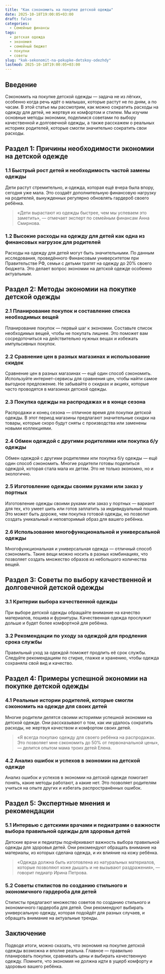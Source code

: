 ```yaml
---
title: "Как сэкономить на покупке детской одежды"
date: 2025-10-18T19:00:05+03:00
draft: false
categories:
  - Семейные финансы
tags:
  - детская одежда
  - экономия
  - семейный бюджет
  - покупки
  - советы
slug: "kak-sekonomit-na-pokupke-detskoy-odezhdy"
lastmod: 2025-10-18T19:00:05+03:00
---
```


## Введение

Сэкономить на покупке детской одежды — задача не из лёгких, особенно когда речь идёт о малышах, которые растут не по дням, а по часам. В этой статье мы рассмотрим, как можно сократить расходы на одежду для детей, не жертвуя их комфортом и стилем. Мы изучим основные методы экономии, поделимся советами по выбору качественной и долговечной одежды, а также расскажем о реальных историях родителей, которые смогли значительно сократить свои расходы.

## Раздел 1: Причины необходимости экономии на детской одежде

### 1.1 Быстрый рост детей и необходимость частой замены одежды

Дети растут стремительно, и одежда, которая ещё вчера была впору, сегодня уже мала. Это создаёт дополнительную финансовую нагрузку на родителей, вынужденных регулярно обновлять гардероб своего ребёнка.

> «Дети вырастают из одежды быстрее, чем мы успеваем это заметить», — отмечает эксперт по семейным финансам Анна Смирнова.

### 1.2 Высокие расходы на одежду для детей как одна из финансовых нагрузок для родителей

Расходы на одежду для детей могут быть значительными. По данным исследования, проведённого Финансовым университетом при Правительстве РФ, семьи с детьми тратят на одежду до 20% своего бюджета. Это делает вопрос экономии на детской одежде особенно актуальным.

## Раздел 2: Методы экономии на покупке детской одежды

### 2.1 Планирование покупок и составление списка необходимых вещей

Планирование покупок — первый шаг к экономии. Составьте список необходимых вещей, чтобы не покупать лишнее. Это поможет вам сосредоточиться на действительно нужных вещах и избежать импульсивных покупок.

### 2.2 Сравнение цен в разных магазинах и использование скидок

Сравнение цен в разных магазинах — ещё один способ сэкономить. Используйте интернет-сервисы для сравнения цен, чтобы найти самое выгодное предложение. Не забывайте о скидках и акциях, которые часто проводятся в магазинах детской одежды.

### 2.3 Покупка одежды на распродажах и в конце сезона

Распродажи и конец сезона — отличное время для покупки детской одежды. В этот период магазины предлагают значительные скидки на товары, которые скоро будут сняты с производства или заменены новыми коллекциями.

### 2.4 Обмен одеждой с другими родителями или покупка б/у одежды

Обмен одеждой с другими родителями или покупка б/у одежды — ещё один способ сэкономить. Многие родители готовы поделиться одеждой, которая стала мала их детям. Это не только экономно, но и экологично.

### 2.5 Изготовление одежды своими руками или заказ у портных

Изготовление одежды своими руками или заказ у портных — вариант для тех, кто умеет шить или готов заплатить за индивидуальный пошив. Это может быть дороже, чем покупка готовой одежды, но позволит создать уникальный и неповторимый образ для вашего ребёнка.

### 2.6 Использование многофункциональной и универсальной одежды

Многофункциональная и универсальная одежда — отличный способ сэкономить. Такие вещи можно носить в разных комбинациях, что позволяет создать множество образов из небольшого количества вещей.

## Раздел 3: Советы по выбору качественной и долговечной детской одежды

### 3.1 Критерии выбора качественной одежды

При выборе детской одежды обращайте внимание на качество материалов, пошива и фурнитуры. Качественная одежда прослужит дольше и будет более комфортной для ребёнка.

### 3.2 Рекомендации по уходу за одеждой для продления срока службы

Правильный уход за одеждой поможет продлить её срок службы. Следуйте рекомендациям по стирке, глажке и хранению, чтобы одежда сохраняла свой вид и качество.

## Раздел 4: Примеры успешной экономии на покупке детской одежды

### 4.1 Реальные истории родителей, которые смогли сэкономить на одежде для своих детей

Многие родители делятся своими историями успешной экономии на детской одежде. Они рассказывают о том, как им удалось сократить расходы, не жертвуя качеством и комфортом своих детей.

> «Я всегда покупаю одежду для своего ребёнка на распродажах. Это позволяет мне сэкономить до 50% от первоначальной цены», — делится опытом мама троих детей Елена.

### 4.2 Анализ ошибок и успехов в экономии на детской одежде

Анализ ошибок и успехов в экономии на детской одежде помогает понять, какие методы работают, а какие нет. Это позволяет родителям учиться на опыте других и избегать распространённых ошибок.

## Раздел 5: Экспертные мнения и рекомендации

### 5.1 Интервью с детскими врачами и педиатрами о важности выбора правильной одежды для здоровья детей

Детские врачи и педиатры подчёркивают важность выбора правильной одежды для здоровья детей. Они рекомендуют обращать внимание на материалы, из которых сделана одежда, и их влияние на кожу ребёнка.

> «Одежда должна быть изготовлена из натуральных материалов, которые позволяют коже дышать и не вызывают раздражения», — говорит педиатр Ирина Петрова.

### 5.2 Советы стилистов по созданию стильного и экономичного гардероба для детей

Стилисты предлагают множество советов по созданию стильного и экономичного гардероба для детей. Они рекомендуют выбирать универсальную одежду, которая подойдёт для разных случаев, и обращать внимание на актуальные тренды.

## Заключение

Подводя итоги, можно сказать, что экономия на покупке детской одежды возможна и вполне реальна. Главное — правильно планировать покупки, сравнивать цены и выбирать качественную одежду. Помните, что экономия не должна идти в ущерб комфорту и здоровью вашего ребёнка.

